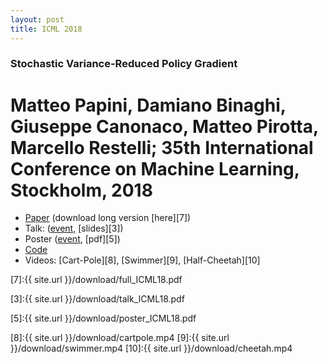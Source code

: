 ```yaml
---
layout: post
title: ICML 2018
---
```


### Stochastic Variance-Reduced Policy Gradient

# Matteo Papini, Damiano Binaghi, Giuseppe Canonaco, Matteo Pirotta, Marcello Restelli; 35th International Conference on Machine Learning, Stockholm, 2018

* [Paper][1] (download long version [here][7])
* Talk:  ([event][2], [slides][3])
* Poster ([event][4], [pdf][5])
* [Code][6]
* Videos: [Cart-Pole][8], [Swimmer][9], [Half-Cheetah][10]

[1]:http://proceedings.mlr.press/v80/papini18a.html

[7]:{{ site.url }}/download/full_ICML18.pdf

[2]:https://icml.cc/Conferences/2018/Schedule?showEvent=2818

[3]:{{ site.url }}/download/talk_ICML18.pdf

[4]:https://icml.cc/Conferences/2018/Schedule?showEvent=2066

[5]:{{ site.url }}/download/poster_ICML18.pdf

[6]:https://github.com/Dam930/rllab

[8]:{{ site.url }}/download/cartpole.mp4
[9]:{{ site.url }}/download/swimmer.mp4
[10]:{{ site.url }}/download/cheetah.mp4
